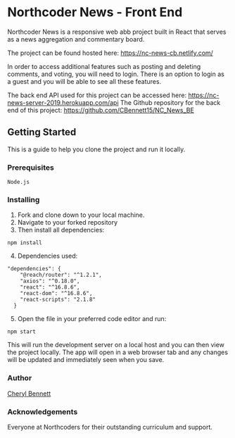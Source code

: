 # Northcoder News - Front End

Northcoder News is a responsive web abb project built in React that serves as a news aggregation and commentary board.

The project can be found hosted here: https://nc-news-cb.netlify.com/

In order to access additional features such as posting and deleting comments, and voting, you will need to login. There is an option to login as a guest and you will be able to see all these features.

The back end API used for this project can be accessed here: https://nc-news-server-2019.herokuapp.com/api
The Github repository for the back end of this project: https://github.com/CBennett15/NC_News_BE

## Getting Started

This is a guide to help you clone the project and run it locally.

### Prerequisites

```
Node.js
```

### Installing

1. Fork and clone down to your local machine.
2. Navigate to your forked repository
3. Then install all dependencies:

```
npm install
```

4. Dependencies used:

```
"dependencies": {
    "@reach/router": "^1.2.1",
    "axios": "^0.18.0",
    "react": "^16.8.6",
    "react-dom": "^16.8.6",
    "react-scripts": "2.1.8"
  }
```

5. Open the file in your preferred code editor and run:

```
npm start
```

This will run the development server on a local host and you can then view the project locally. The app will open in a web browser tab and any changes will be updated and immediately seen when you save.

### Author

[Cheryl Bennett](https://github.com/CBennett15)

### Acknowledgements

Everyone at Northcoders for their outstanding curriculum and support.
